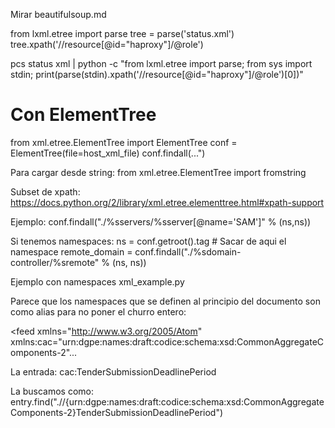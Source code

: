 Mirar beautifulsoup.md


from lxml.etree import parse
tree = parse('status.xml')
tree.xpath('//resource[@id="haproxy"]/@role')



pcs status xml | python -c "from lxml.etree import parse; from sys import stdin; print(parse(stdin).xpath('//resource[@id=\"haproxy\"]/@role')[0])"




# Con ElementTree
from xml.etree.ElementTree import ElementTree
conf = ElementTree(file=host_xml_file)
conf.findall(...")

Para cargar desde string:
from xml.etree.ElementTree import fromstring

Subset de xpath:
https://docs.python.org/2/library/xml.etree.elementtree.html#xpath-support

Ejemplo:
conf.findall("./%sservers/%sserver[@name='SAM']" % (ns,ns))



Si tenemos namespaces:
ns = conf.getroot().tag  # Sacar de aqui el namespace
remote_domain = conf.findall("./%sdomain-controller/%sremote" % (ns, ns))



Ejemplo con namespaces
xml_example.py


Parece que los namespaces que se definen al principio del documento son como alias para no poner el churro entero:


<feed xmlns="http://www.w3.org/2005/Atom" xmlns:cac="urn:dgpe:names:draft:codice:schema:xsd:CommonAggregateComponents-2"...

La entrada:
cac:TenderSubmissionDeadlinePeriod

La buscamos como:
entry.find(".//{urn:dgpe:names:draft:codice:schema:xsd:CommonAggregateComponents-2}TenderSubmissionDeadlinePeriod")
